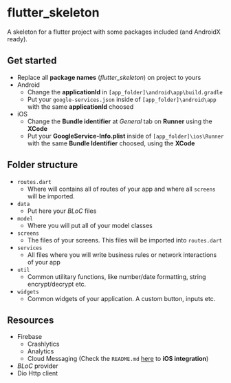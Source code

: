 # flutter_skeleton

A skeleton for a flutter project with some packages included (and AndroidX ready).

## Get started

- Replace all **package names** (_flutter_skeleton_) on project to yours
- Android
  - Change the **applicationId** in `[app_folder]\android\app\build.gradle`
  - Put your `google-services.json` inside of `[app_folder]\android\app` with the same **applicationId** choosed
- iOS
  - Change the **Bundle identifier** at _General_ tab on **Runner** using the **XCode**
  - Put your **GoogleService-Info.plist** inside of `[app_folder]\ios\Runner` with the same **Bundle Identifier** choosed,  using the **XCode**

## Folder structure

- `routes.dart`
  - Where will contains all of routes of your app and where all `screens` will be imported.
- `data`
  - Put here your _BLoC_ files
- `model`
  - Where you will put all of your model classes
- `screens`
  - The files of your screens. This files will be imported into `routes.dart`
- `services`
  - All files where you will write business rules or network interactions of your app
- `util`
  - Common utilitary functions, like number/date formatting, string encrypt/decrypt etc.
- `widgets`
  - Common widgets of your application. A custom button, inputs etc.

## Resources

- Firebase
  - Crashlytics
  - Analytics
  - Cloud Messaging (Check the `README.md` [here](https://pub.dev/packages/firebase_messaging/) to **iOS integration**)
- _BLoC_ provider
- Dio Http client